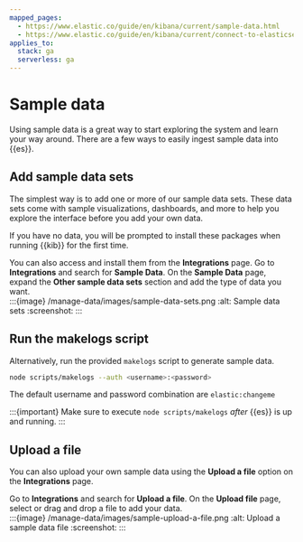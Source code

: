 ```yaml
---
mapped_pages:
  - https://www.elastic.co/guide/en/kibana/current/sample-data.html
  - https://www.elastic.co/guide/en/kibana/current/connect-to-elasticsearch.html#_add_sample_data
applies_to:
  stack: ga
  serverless: ga
---
```


# Sample data

Using sample data is a great way to start exploring the system and learn your way around. There are a few ways to easily ingest sample data into {{es}}.

## Add sample data sets

The simplest way is to add one or more of our sample data sets. These data sets come with sample visualizations, dashboards, and more to help you explore the interface before you add your own data.

If you have no data, you will be prompted to install these packages when running {{kib}} for the first time.

You can also access and install them from the **Integrations** page. Go to **Integrations** and search for **Sample Data**. On the **Sample Data** page, expand the **Other sample data sets** section and add the type of data you want.
<br>
:::{image} /manage-data/images/sample-data-sets.png
:alt: Sample data sets
:screenshot:
:::

## Run the makelogs script

Alternatively, run the provided `makelogs` script to generate sample data.

```bash
node scripts/makelogs --auth <username>:<password>
```

The default username and password combination are `elastic:changeme`

:::{important}
Make sure to execute `node scripts/makelogs` *after* {{es}} is up and running.
:::

## Upload a file

You can also upload your own sample data using the **Upload a file** option on the **Integrations** page.

Go to **Integrations** and search for **Upload a file**. On the **Upload file** page, select or drag and drop a file to add your data.
<br>
:::{image} /manage-data/images/sample-upload-a-file.png
:alt: Upload a sample data file
:screenshot:
:::